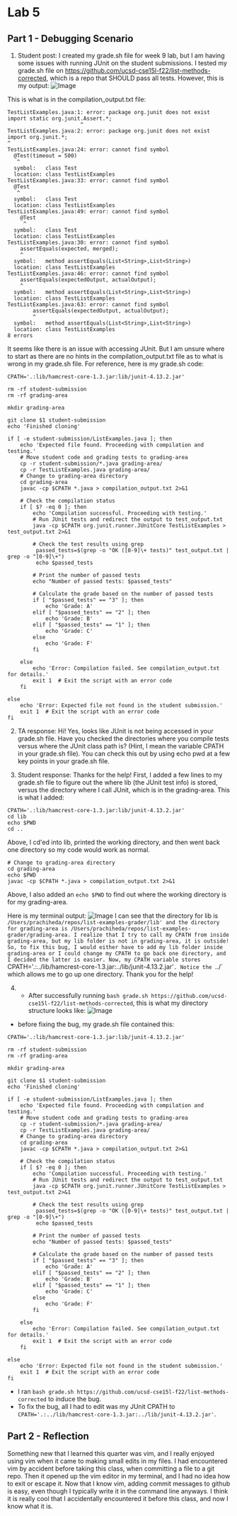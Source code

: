 # Lab 5

## Part 1 - Debugging Scenario 

1. Student post: I created my grade.sh file for week 9 lab, but I am having some issues with running JUnit on the student submissions. I tested my grade.sh file on https://github.com/ucsd-cse15l-f22/list-methods-corrected, which is a repo that SHOULD pass all tests. However, this is my output:
![Image](lab5ss1.png)

This is what is in the compilation_output.txt file:

```
TestListExamples.java:1: error: package org.junit does not exist
import static org.junit.Assert.*;
                       ^
TestListExamples.java:2: error: package org.junit does not exist
import org.junit.*;
^
TestListExamples.java:24: error: cannot find symbol
  @Test(timeout = 500)
   ^
  symbol:   class Test
  location: class TestListExamples
TestListExamples.java:33: error: cannot find symbol
  @Test 
   ^
  symbol:   class Test
  location: class TestListExamples
TestListExamples.java:49: error: cannot find symbol
    @Test 
     ^
  symbol:   class Test
  location: class TestListExamples
TestListExamples.java:30: error: cannot find symbol
    assertEquals(expected, merged);
    ^
  symbol:   method assertEquals(List<String>,List<String>)
  location: class TestListExamples
TestListExamples.java:46: error: cannot find symbol
    assertEquals(expectedOutput, actualOutput);
    ^
  symbol:   method assertEquals(List<String>,List<String>)
  location: class TestListExamples
TestListExamples.java:63: error: cannot find symbol
        assertEquals(expectedOutput, actualOutput);
        ^
  symbol:   method assertEquals(List<String>,List<String>)
  location: class TestListExamples
8 errors
```

It seems like there is an issue with accessing JUnit. But I am unsure where to start as there are no hints in the compilation_output.txt file as to what is wrong in my grade.sh file. For reference, here is my grade.sh code: 

```
CPATH='.:lib/hamcrest-core-1.3.jar:lib/junit-4.13.2.jar'

rm -rf student-submission
rm -rf grading-area

mkdir grading-area

git clone $1 student-submission
echo 'Finished cloning'

if [ -e student-submission/ListExamples.java ]; then
    echo 'Expected file found. Proceeding with compilation and testing.'
    # Move student code and grading tests to grading-area
    cp -r student-submission/*.java grading-area/
    cp -r TestListExamples.java grading-area/
    # Change to grading-area directory
    cd grading-area
    javac -cp $CPATH *.java > compilation_output.txt 2>&1

    # Check the compilation status
    if [ $? -eq 0 ]; then
        echo 'Compilation successful. Proceeding with testing.'
        # Run JUnit tests and redirect the output to test_output.txt
        java -cp $CPATH org.junit.runner.JUnitCore TestListExamples > test_output.txt 2>&1

        # Check the test results using grep
         passed_tests=$(grep -o "OK ([0-9]\+ tests)" test_output.txt | grep -o "[0-9]\+")
         echo $passed_tests

        # Print the number of passed tests
        echo "Number of passed tests: $passed_tests"

        # Calculate the grade based on the number of passed tests
        if [ "$passed_tests" == "3" ]; then
            echo 'Grade: A'
        elif [ "$passed_tests" == "2" ]; then
            echo 'Grade: B'
        elif [ "$passed_tests" == "1" ]; then
            echo 'Grade: C'
        else
            echo 'Grade: F'
        fi

    else
        echo 'Error: Compilation failed. See compilation_output.txt for details.'
        exit 1  # Exit the script with an error code
    fi

else
    echo 'Error: Expected file not found in the student submission.'
    exit 1  # Exit the script with an error code
fi
```

2. TA response: Hi! Yes, looks like JUnit is not being accessed in your grade.sh file. Have you checked the directories where you compile tests versus where the JUnit class path is? (Hint, I mean the variable CPATH in your grade.sh file). You can check this out by using echo pwd at a few key points in your grade.sh file.

3. Student response: Thanks for the help! First, I added a few lines to my grade.sh file to figure out the where lib (the JUnit test info) is stored, versus the directory where I call JUnit, which is in the grading-area. This is what I added:

```
CPATH='.:lib/hamcrest-core-1.3.jar:lib/junit-4.13.2.jar'
cd lib
echo $PWD
cd ..
```
Above, I cd'ed into lib, printed the working directory, and then went back one directory so my code would work as normal. 

```
# Change to grading-area directory
cd grading-area
echo $PWD
javac -cp $CPATH *.java > compilation_output.txt 2>&1
```
Above, I also added an `echo $PWD` to find out where the working directory is for my grading-area. 

Here is my terminal output: 
![Image](lab5ss2.png)
I can see that the directory for lib is `/Users/prachiheda/repos/list-examples-grader/lib' and the directory for grading-area is /Users/prachiheda/repos/list-examples-grader/grading-area. I realize that I try to call my CPATH from inside grading-area, but my lib folder is not in grading-area, it is outside! So, to fix this bug, I would either have to add my lib folder inside grading-area or I could change my CPATH to go back one directory, and I decided the latter is easier. Now, my CPATH variable stores `CPATH='.:../lib/hamcrest-core-1.3.jar:../lib/junit-4.13.2.jar'`. Notice the `../` which allows me to go up one directory. Thank you for the help!

4. - After successfully running `bash grade.sh https://github.com/ucsd-cse15l-f22/list-methods-corrected`, this is what my directory structure looks like:
![Image](lab5ss3.png)

- before fixing the bug, my grade.sh file contained this: 
```
CPATH='.:lib/hamcrest-core-1.3.jar:lib/junit-4.13.2.jar'

rm -rf student-submission
rm -rf grading-area

mkdir grading-area

git clone $1 student-submission
echo 'Finished cloning'

if [ -e student-submission/ListExamples.java ]; then
    echo 'Expected file found. Proceeding with compilation and testing.'
    # Move student code and grading tests to grading-area
    cp -r student-submission/*.java grading-area/
    cp -r TestListExamples.java grading-area/
    # Change to grading-area directory
    cd grading-area
    javac -cp $CPATH *.java > compilation_output.txt 2>&1

    # Check the compilation status
    if [ $? -eq 0 ]; then
        echo 'Compilation successful. Proceeding with testing.'
        # Run JUnit tests and redirect the output to test_output.txt
        java -cp $CPATH org.junit.runner.JUnitCore TestListExamples > test_output.txt 2>&1

        # Check the test results using grep
         passed_tests=$(grep -o "OK ([0-9]\+ tests)" test_output.txt | grep -o "[0-9]\+")
         echo $passed_tests

        # Print the number of passed tests
        echo "Number of passed tests: $passed_tests"

        # Calculate the grade based on the number of passed tests
        if [ "$passed_tests" == "3" ]; then
            echo 'Grade: A'
        elif [ "$passed_tests" == "2" ]; then
            echo 'Grade: B'
        elif [ "$passed_tests" == "1" ]; then
            echo 'Grade: C'
        else
            echo 'Grade: F'
        fi

    else
        echo 'Error: Compilation failed. See compilation_output.txt for details.'
        exit 1  # Exit the script with an error code
    fi

else
    echo 'Error: Expected file not found in the student submission.'
    exit 1  # Exit the script with an error code
fi
```

- I ran `bash grade.sh https://github.com/ucsd-cse15l-f22/list-methods-corrected` to induce the bug.
- To fix the bug, all I had to edit was my JUnit CPATH to `CPATH='.:../lib/hamcrest-core-1.3.jar:../lib/junit-4.13.2.jar'`.

  
## Part 2 - Reflection
Something new that I learned this quarter was vim, and I really enjoyed using vim when it came to making small edits in my files. I had encountered vim by accident before taking this class, when committing a file to a git repo. Then it opened up the vim editor in my terminal, and I had no idea how to exit or escape it. Now that I know vim, adding commit messages to github is easy, even though I typically write it in the command line anyways. I think it is really cool that I accidentally encountered it before this class, and now I know what it is. 

